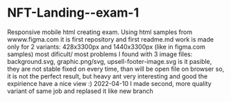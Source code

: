 # NFT-Landing--exam-1
Responsive mobile html creating exam. Using html samples from wwww.figma.com
it is first repository and first readme.md
work is made only for 2 variants: 428x3300px and 1440x3300px (like in figma.com samples)
most dificult/ most problems I found with 3 image files: background.svg, graphic.png/svg, upsell-footer-image.svg is it pasible, they are not stable fixed on every time, than will be open file on browser
so, it is not the perfect result, but heavy ant very interesting and good the expirience
have a nice view :)
2022-04-10 I made second, more quality variant of same job and replased it like new branch
